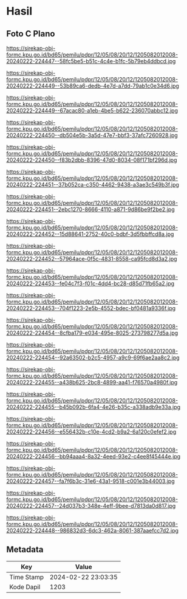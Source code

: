 # Hasil

## Foto C Plano

https://sirekap-obj-formc.kpu.go.id/bd65/pemilu/pdpr/12/05/08/20/12/1205082012008-20240222-224447--58fc5be5-b51c-4c4e-b1fc-5b79eb4ddbcd.jpg

https://sirekap-obj-formc.kpu.go.id/bd65/pemilu/pdpr/12/05/08/20/12/1205082012008-20240222-224449--53b89ca6-dedb-4e7d-a7dd-79ab1c0e34d6.jpg

https://sirekap-obj-formc.kpu.go.id/bd65/pemilu/pdpr/12/05/08/20/12/1205082012008-20240222-224449--67acac80-a1eb-4be5-b622-236070abbc12.jpg

https://sirekap-obj-formc.kpu.go.id/bd65/pemilu/pdpr/12/05/08/20/12/1205082012008-20240222-224450--db504e5b-3a5d-47e7-bbf3-37afc7260928.jpg

https://sirekap-obj-formc.kpu.go.id/bd65/pemilu/pdpr/12/05/08/20/12/1205082012008-20240222-224450--f83b2dbb-8396-47d0-8034-08f171bf296d.jpg

https://sirekap-obj-formc.kpu.go.id/bd65/pemilu/pdpr/12/05/08/20/12/1205082012008-20240222-224451--37b052ca-c350-4462-9438-a3ae3c549b3f.jpg

https://sirekap-obj-formc.kpu.go.id/bd65/pemilu/pdpr/12/05/08/20/12/1205082012008-20240222-224451--2ebc1270-8666-4110-a871-9d86be9f2be2.jpg

https://sirekap-obj-formc.kpu.go.id/bd65/pemilu/pdpr/12/05/08/20/12/1205082012008-20240222-224452--15d88641-2752-40c0-bdbf-3d5fbbffcd8a.jpg

https://sirekap-obj-formc.kpu.go.id/bd65/pemilu/pdpr/12/05/08/20/12/1205082012008-20240222-224452--57964ace-0f5c-4831-8558-ca95fcd8d3a2.jpg

https://sirekap-obj-formc.kpu.go.id/bd65/pemilu/pdpr/12/05/08/20/12/1205082012008-20240222-224453--fe04c7f3-f01c-4dd4-bc28-d85d71fb65a2.jpg

https://sirekap-obj-formc.kpu.go.id/bd65/pemilu/pdpr/12/05/08/20/12/1205082012008-20240222-224453--704f1223-2e5b-4552-bdec-bf0481a9336f.jpg

https://sirekap-obj-formc.kpu.go.id/bd65/pemilu/pdpr/12/05/08/20/12/1205082012008-20240222-224454--8cfba179-e034-495e-8025-273798277d5a.jpg

https://sirekap-obj-formc.kpu.go.id/bd65/pemilu/pdpr/12/05/08/20/12/1205082012008-20240222-224454--92a63502-b2c5-4957-a9c9-69f6ae2aa8c2.jpg

https://sirekap-obj-formc.kpu.go.id/bd65/pemilu/pdpr/12/05/08/20/12/1205082012008-20240222-224455--a438b625-2bc8-4899-aa41-f76570a4980f.jpg

https://sirekap-obj-formc.kpu.go.id/bd65/pemilu/pdpr/12/05/08/20/12/1205082012008-20240222-224455--b45b092b-6fa4-4e26-b35c-a338adb9e33a.jpg

https://sirekap-obj-formc.kpu.go.id/bd65/pemilu/pdpr/12/05/08/20/12/1205082012008-20240222-224456--e556432b-c10e-4cd2-b9a2-6a120c0efef2.jpg

https://sirekap-obj-formc.kpu.go.id/bd65/pemilu/pdpr/12/05/08/20/12/1205082012008-20240222-224456--bb94aaa4-8a32-4eed-93e2-c4ee8f45444e.jpg

https://sirekap-obj-formc.kpu.go.id/bd65/pemilu/pdpr/12/05/08/20/12/1205082012008-20240222-224457--fa7f6b3c-31e6-43a1-9518-c001e3b44003.jpg

https://sirekap-obj-formc.kpu.go.id/bd65/pemilu/pdpr/12/05/08/20/12/1205082012008-20240222-224457--24d037b3-348e-4eff-9bee-d7813da0d817.jpg

https://sirekap-obj-formc.kpu.go.id/bd65/pemilu/pdpr/12/05/08/20/12/1205082012008-20240222-224448--986832d3-6dc3-462a-8061-387aaefcc7d2.jpg


## Metadata

| Key        | Value               |
| ---------- | ------------------- |
| Time Stamp | 2024-02-22 23:03:35 |
| Kode Dapil | 1203                |



